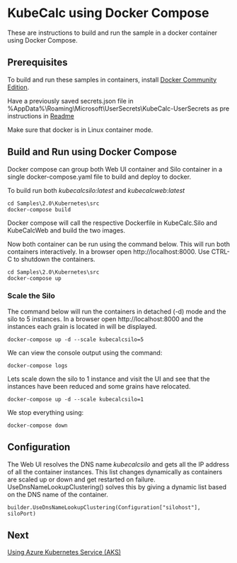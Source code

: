 # KubeCalc using Docker Compose
These are instructions to build and run the sample in a docker container using Docker Compose.

## Prerequisites
To build and run these samples in containers, install [Docker Community Edition](https://www.docker.com/community-edition).

Have a previously saved secrets.json file in %AppData%\Roaming\Microsoft\UserSecrets\KubeCalc-UserSecrets as pre instructions
in [Readme](Readme.md)

Make sure that docker is in Linux container mode.

## Build and Run using Docker Compose

Docker compose can group both Web UI container and Silo container in a single docker-compose.yaml file to build and deploy
to docker.

To build run both _kubecalcsilo:latest_ and _kubecalcweb:latest_

```
cd Samples\2.0\Kubernetes\src
docker-compose build
```

Docker compose will call the respective Dockerfile in KubeCalc.Silo and KubeCalcWeb and build the two images.

Now both container can be run using the command below.  This will run both containers interactively.
In a browser open http://localhost:8000.  Use CTRL-C to shutdown the containers.

```
cd Samples\2.0\Kubernetes\src
docker-compose up
```
### Scale the Silo

The command below will run the containers in detached (-d) mode and the silo to 5 instances.  In a browser open http://localhost:8000 and the instances each grain is located in will be displayed.
```
docker-compose up -d --scale kubecalcsilo=5
```
We can view the console output using the command:

```
docker-compose logs
```
Lets scale down the silo to 1 instance and visit the UI and see that the instances have been reduced and some grains have relocated.
```
docker-compose up -d --scale kubecalcsilo=1
```
We stop everything using:
```
docker-compose down
```
## Configuration
The Web UI resolves the DNS name _kubecalcsilo_ and gets all the IP address of all the container instances.  This list changes dynamically
as containers are scaled up or down and get restarted on failure.  UseDnsNameLookupClustering() solves this by giving a dynamic list based on the DNS name of the container.

```
builder.UseDnsNameLookupClustering(Configuration["silohost"], siloPort)
```
## Next
[Using Azure Kubernetes Service (AKS)](deployment/AKS/Readme.md)
